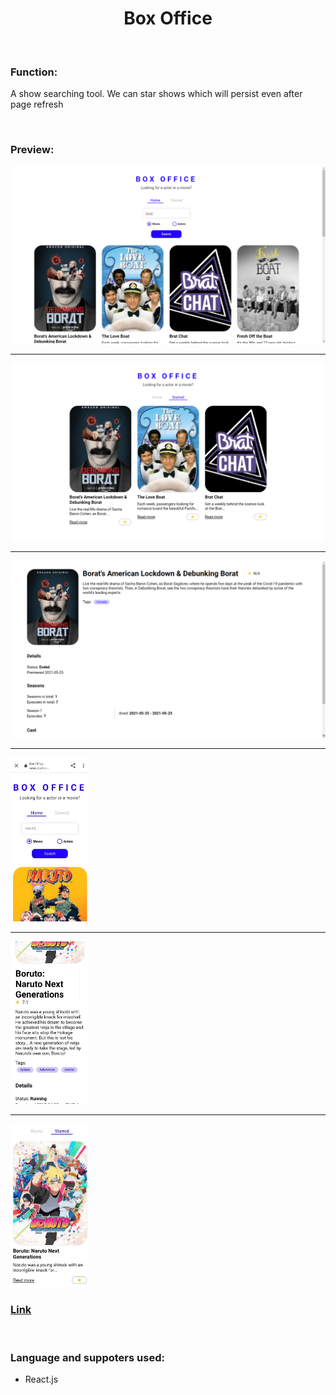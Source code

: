 <h1 align="center">Box Office</h1><br />

<h3>Function:</h3>
<p> A show searching tool. We can star shows which will persist even after page refresh</p><br />

<h3>Preview:</h3>
<img src="/src/images/readme/desk1.png"><hr />
<img src="/src/images/readme/desk2.png"><hr />
<img src="/src/images/readme/desk3.png"><hr />
<img width=25% src="/src/images/readme/mobile1.jpg"><hr />
<img width=25% src="/src/images/readme/mobile2.jpg"><hr />
<img width=25% src="/src/images/readme/mobile3.jpg">
<br />

<h3><a href="https://vatsal-git.github.io/box-office-app/#/">Link</a></h3><br />

<h3>Language and suppoters used:</h3>
<ul>
  <li>React.js</li>
</ul>  
